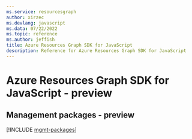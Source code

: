 ```yaml
---
ms.service: resourcesgraph
author: xirzec
ms.devlang: javascript
ms.data: 07/22/2022
ms.topic: reference
ms.author: jeffish
title: Azure Resources Graph SDK for JavaScript
description: Reference for Azure Resources Graph SDK for JavaScript
---
```

# Azure Resources Graph SDK for JavaScript - preview

## Management packages - preview
[!INCLUDE [mgmt-packages](resources-graph-mgmt-index.md)]